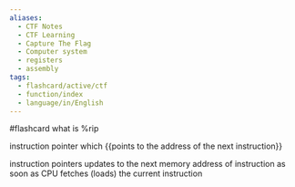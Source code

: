 ```yaml
---
aliases:
  - CTF Notes
  - CTF Learning
  - Capture The Flag
  - Computer system
  - registers
  - assembly
tags:
  - flashcard/active/ctf
  - function/index
  - language/in/English
---
```


#flashcard what is %rip

instruction pointer which {{points to the address of the next instruction}} <!--SR:!2024-12-04,3,250-->

instruction pointers updates to the next memory address of instruction as soon as CPU fetches (loads) the current instruction

